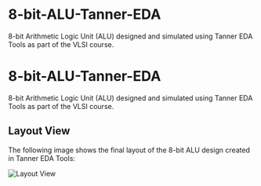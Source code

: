 # 8-bit-ALU-Tanner-EDA
8-bit Arithmetic Logic Unit (ALU) designed and simulated using Tanner EDA Tools as part of the VLSI course.

# 8-bit-ALU-Tanner-EDA
8-bit Arithmetic Logic Unit (ALU) designed and simulated using Tanner EDA Tools as part of the VLSI course.

## Layout View
The following image shows the final layout of the 8-bit ALU design created in Tanner EDA Tools:

![Layout View](images/layout_image.jpg)

